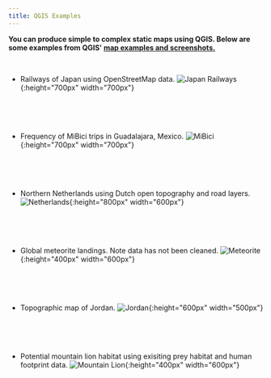 ```yaml
---
title: QGIS Examples
---
```


**You can produce simple to complex static maps using QGIS. Below are some examples from QGIS' [map examples and screenshots.](https://qgis.org/en/site/about/screenshots.html)**

<br>

* Railways of Japan using OpenStreetMap data.
![Japan Railways](/qgis/img/japan_railways.png){:height="700px" width="700px"}

<br>
  <br>
    <br>
  
* Frequency of MiBici trips in Guadalajara, Mexico.
![MiBici](/qgis/img/guadalajara.png){:height="700px" width="700px"}

<br>
  <br>
    <br>
  
* Northern Netherlands using Dutch open topography and road layers.
![Netherlands](/qgis/img/groningen.jpg){:height="800px" width="600px"}

<br>
  <br>
    <br>
  
* Global meteorite landings. Note data has not been cleaned. 
![Meteorite](/qgis/img/meteorite.png){:height="400px" width="600px"}

<br>
  <br>
    <br>

* Topographic map of Jordan.
![Jordan](/qgis/img/jordan.jpg){:height="600px" width="500px"}

<br>
  <br>
    <br>

* Potential mountain lion habitat using exisiting prey habitat and human footprint data.
![Mountain Lion](/qgis/img/mountain_lion.jpg){:height="400px" width="600px"}

